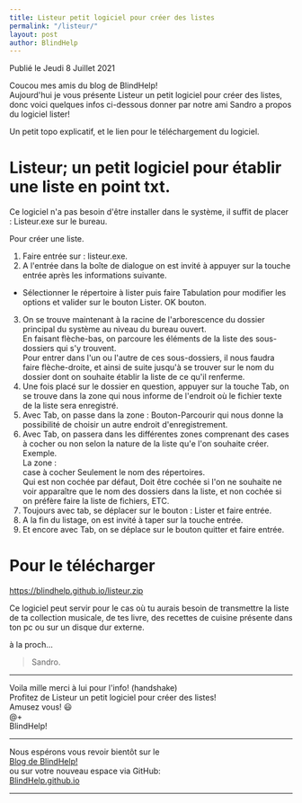 ```yaml
---
title: Listeur petit logiciel pour créer des listes
permalink: "/listeur/"
layout: post
author: BlindHelp
---
```


<footer>Publié le Jeudi 8 Juillet 2021</footer>


Coucou mes amis du blog de BlindHelp!    
Aujourd'hui je vous présente Listeur un petit logiciel pour créer des listes, donc voici quelques infos ci-dessous donner par notre ami Sandro a propos du logiciel lister!    

Un petit topo explicatif, et le lien pour le téléchargement du logiciel.  

# Listeur; un petit logiciel pour établir une liste en point txt.

Ce logiciel n'a pas besoin d'être installer dans le système, il suffit de placer : Listeur.exe sur le bureau.  

Pour créer une liste.  

1. Faire entrée sur : listeur.exe.   
2. A l'entrée dans la boîte de dialogue on est invité à appuyer sur la touche entrée après les informations suivante.  
- Sélectionner le répertoire à lister puis faire Tabulation pour modifier les options et valider sur le bouton Lister. OK bouton.  
3. On se trouve maintenant à la racine de l'arborescence du dossier principal du système au niveau du bureau ouvert.  
En faisant flèche-bas, on parcoure les éléments de la liste des sous-dossiers qui s'y trouvent.  
Pour entrer dans l'un ou l'autre de ces sous-dossiers, il nous faudra faire flèche-droite, et ainsi de suite jusqu'à se trouver sur le nom du dossier dont on souhaite établir la liste de ce qu'il renferme.  
4. Une fois placé sur le dossier en question, appuyer sur la touche Tab, on se trouve dans la zone qui nous informe de l'endroit où le fichier texte de la liste sera enregistré.  
5. Avec Tab, on passe dans la zone : Bouton-Parcourir qui nous donne la possibilité de choisir un autre endroit d'enregistrement.  
6. Avec Tab, on passera dans les différentes zones comprenant des cases à cocher ou non selon la nature de la liste qu'e l'on souhaite créer.  
Exemple.  
La zone :  
case à cocher Seulement le nom des répertoires.  
Qui est non cochée par défaut, 
Doit être cochée si l'on ne souhaite ne voir apparaître que le nom des dossiers dans la liste, et non cochée si on préfère faire la liste de fichiers, ETC.  
7. Toujours avec tab, se déplacer sur le bouton : Lister et faire entrée.  
8. A la fin du listage, on est invité à taper sur la touche entrée.  
9. Et encore avec Tab, on se déplace sur le bouton quitter et faire entrée.  

# Pour le télécharger 

<https://blindhelp.github.io/listeur.zip>

Ce logiciel peut servir pour le cas où tu aurais besoin de transmettre la liste de ta collection musicale, de tes livre, des recettes de cuisine présente dans ton pc ou sur un disque dur externe.  

à la proch...  
> Sandro.  

---

Voila mille merci à lui pour l'info! (handshake)    
Profitez de Listeur un petit logiciel pour créer des listes!    
Amusez vous! 😃    
@+    
BlindHelp!    

---

Nous espérons vous revoir bientôt sur le      
[Blog de BlindHelp!](http://blindhelp.blogspot.fr/)                    
ou sur  votre nouveau espace via GitHub:                     
[BlindHelp.github.io](https://blindhelp.github.io)                    

---